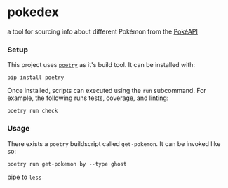 # pokedex
a tool for sourcing info about different Pokémon from the [PokéAPI](https://pokeapi.co/)


### Setup

This project uses [`poetry`](https://python-poetry.org/) as it's build tool.
It can be installed with:

```
pip install poetry
```

Once installed, scripts can executed using the `run` subcommand.
For example, the following runs tests, coverage, and linting:

```
poetry run check
```


### Usage

There exists a `poetry` buildscript called `get-pokemon`.
It can be invoked like so:

```
poetry run get-pokemon by --type ghost
```

pipe to `less`
